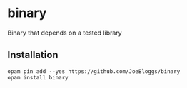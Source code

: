 # binary

Binary that depends on a tested library

## Installation

```
opam pin add --yes https://github.com/JoeBloggs/binary
opam install binary
```

